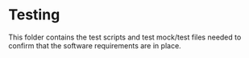 # Testing
This folder contains the test scripts and test mock/test files needed to confirm that the software requirements are in place.